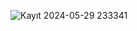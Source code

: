 
![Kayıt 2024-05-29 233341](https://github.com/mertbogus/-sbul/assets/58881310/4e4a30e0-9d74-43f3-bc8f-e4a2d35386d8)
